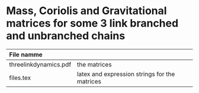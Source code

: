 # Mass, Coriolis and Gravitational matrices for some 3 link branched and unbranched chains
| File namme | |
|:---|:---|
| threelinkdynamics.pdf | the matrices |
| files.tex | latex and expression strings for the matrices |
